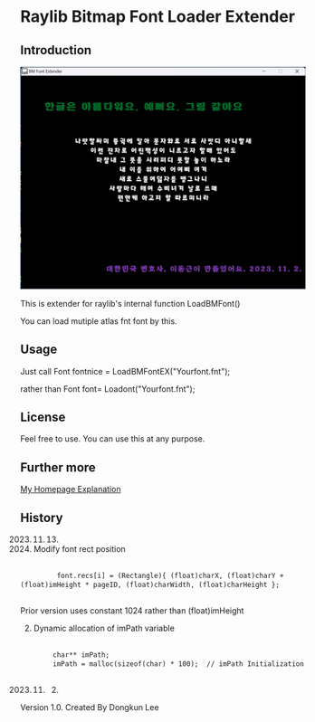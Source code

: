 # Raylib Bitmap Font Loader Extender

## Introduction 


![Bitmap Font Extender](https://github.com/DongkunLee/raylibbmfontextender/blob/main/Raylib%20Bitmap%20Font%20Loader%20Extender.png)

This is extender for raylib's internal function LoadBMFont() 

You can load mutiple atlas fnt font by this. 

## Usage 

Just call 
     Font fontnice = LoadBMFontEX("Yourfont.fnt");

rather than 
    Font font= Loadont("Yourfont.fnt");


## License 

Feel free to use. You can use this at any purpose. 

## Further more

[My Homepage Explanation](https://lawwiki.kr/doku.php/raylib:util:raylib_loadbmfont_extender)


## History 
2023. 11. 13. 
1. Modify font rect position 

<pre>
<code>
         font.recs[i] = (Rectangle){ (float)charX, (float)charY + (float)imHeight * pageID, (float)charWidth, (float)charHeight };
</code>
</pre>
  Prior version uses constant 1024 rather than (float)imHeight

2. Dynamic allocation of imPath variable
<pre>
<code>
        char** imPath; 
        imPath = malloc(sizeof(char) * 100);  // imPath Initialization
</code>
</pre>


2023. 11. 2. 
Version 1.0.
Created  By Dongkun Lee 
